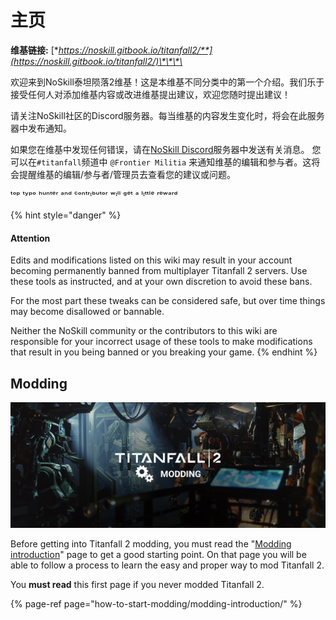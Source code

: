 # 主页

**维基链接:** [**https://noskill.gitbook.io/titanfall2/**](https://noskill.gitbook.io/titanfall2/)\*\*\*\*

欢迎来到NoSkill泰坦陨落2维基！这是本维基不同分类中的第一个介绍。我们乐于接受任何人对添加维基内容或改进维基提出建议，欢迎您随时提出建议！

请关注NoSkill社区的Discord服务器。每当维基的内容发生变化时，将会在此服务器中发布通知。

如果您在维基中发现任何错误，请在[NoSkill Discord](https://discord.com/invite/sEgmTKg)服务器中发送有关消息。 您可以在`#titanfall`频道中 `@Frontier Militia`  来通知维基的编辑和参与者。这将会提醒维基的编辑/参与者/管理员去查看您的建议或问题。

ᵗᵒᵖ ᵗʸᵖᵒ ʰᵘⁿᵗᵉʳ ᵃⁿᵈ ᶜᵒⁿᵗʳᶦᵇᵘᵗᵒʳ ʷᶦˡˡ ᵍᵉᵗ ᵃ ˡᶦᵗᵗˡᵉ ʳᵉʷᵃʳᵈ

{% hint style="danger" %}
#### Attention

Edits and modifications listed on this wiki may result in your account becoming permanently banned from multiplayer Titanfall 2 servers. Use these tools as instructed, and at your own discretion to avoid these bans. 

For the most part these tweaks can be considered safe, but over time things may become disallowed or bannable.

Neither the NoSkill community or the contributors to this wiki are responsible for your incorrect usage of these tools to make modifications that result in you being banned or you breaking your game.
{% endhint %}

## Modding

![](.gitbook/assets/ttf2-modding.jpg)

Before getting into Titanfall 2 modding, you must read the "[Modding introduction](https://noskill.gitbook.io/titanfall2/how-to-start-modding/modding-introduction)" page to get a good starting point. On that page you will be able to follow a process to learn the easy and proper way to mod Titanfall 2. 

You **must read** this first page if you never modded Titanfall 2.

{% page-ref page="how-to-start-modding/modding-introduction/" %}


